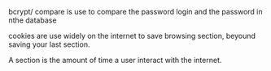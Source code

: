 bcrypt/ compare is use to compare the password login and the password in nthe database

cookies are use widely on the internet to save browsing section, beyound saving your last section.

A section is the amount of time a user interact with the internet.